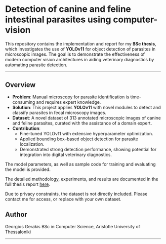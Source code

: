 # Detection of canine and feline intestinal parasites using computer-vision
This repository contains the implementation and report for my **BSc thesis**, which investigates the use of **YOLOv11** for object detection of parasites in microscopic images. The goal is to demonstrate the effectiveness of modern computer vision architectures in aiding veterinary diagnostics by automating parasite detection.

---

## Overview
- **Problem**: Manual microscopy for parasite identification is time-consuming and requires expert knowledge.  
- **Solution**: This project applies **YOLOv11** with novel modules to detect and classify parasites in fecal microscopy images.  
- **Dataset**: A novel dataset of 313 annotated microscopic images of canine and feline parasites, curated with the assistance of a domain expert.  
- **Contribution**:  
  - Fine-tuned YOLOv11 with extensive hyperparameter optimization.  
  - Applied bounding box–based object detection for parasite localization.  
  - Demonstrated strong detection performance, showing potential for integration into digital veterinary diagnostics.  

The model parameters, as well as sample code for training and evaluating the model is provided.

The detailed methodology, experiments, and results are documented in the full thesis report [here](Thesis.pdf).

Due to privacy constraints, the dataset is not directly included. Please contact me for access, or replace with your own dataset.

## Author

Georgios Gerakis
BSc in Computer Science, Aristotle University of Thessaloniki

---